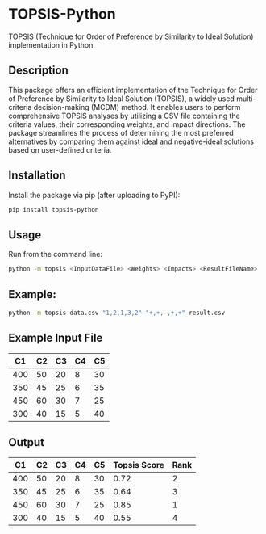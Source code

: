 # TOPSIS-Python

TOPSIS (Technique for Order of Preference by Similarity to Ideal Solution) implementation in Python.

## Description

This package offers an efficient implementation of the Technique for Order of Preference by Similarity to Ideal Solution (TOPSIS), a widely used multi-criteria decision-making (MCDM) method. It enables users to perform comprehensive TOPSIS analyses by utilizing a CSV file containing the criteria values, their corresponding weights, and impact directions. The package streamlines the process of determining the most preferred alternatives by comparing them against ideal and negative-ideal solutions based on user-defined criteria.

## Installation

Install the package via pip (after uploading to PyPI):
```bash
pip install topsis-python
```

## Usage

Run from the command line:
```bash
python -m topsis <InputDataFile> <Weights> <Impacts> <ResultFileName>
```

## Example:
```bash
python -m topsis data.csv "1,2,1,3,2" "+,+,-,+,+" result.csv
```

## Example Input File 

| C1  | C2   | C3  | C4  | C5  |
|-----|------|-----|-----|-----|
| 400 | 50   | 20  | 8   | 30  |
| 350 | 45   | 25  | 6   | 35  |
| 450 | 60   | 30  | 7   | 25  |
| 300 | 40   | 15  | 5   | 40  |

## Output 

| C1  | C2   | C3  | C4  | C5  | Topsis Score | Rank |
|-----|------|-----|-----|-----|--------------|------|
| 400 | 50   | 20  | 8   | 30  | 0.72         | 2    |
| 350 | 45   | 25  | 6   | 35  | 0.64         | 3    |
| 450 | 60   | 30  | 7   | 25  | 0.85         | 1    |
| 300 | 40   | 15  | 5   | 40  | 0.55         | 4    |

